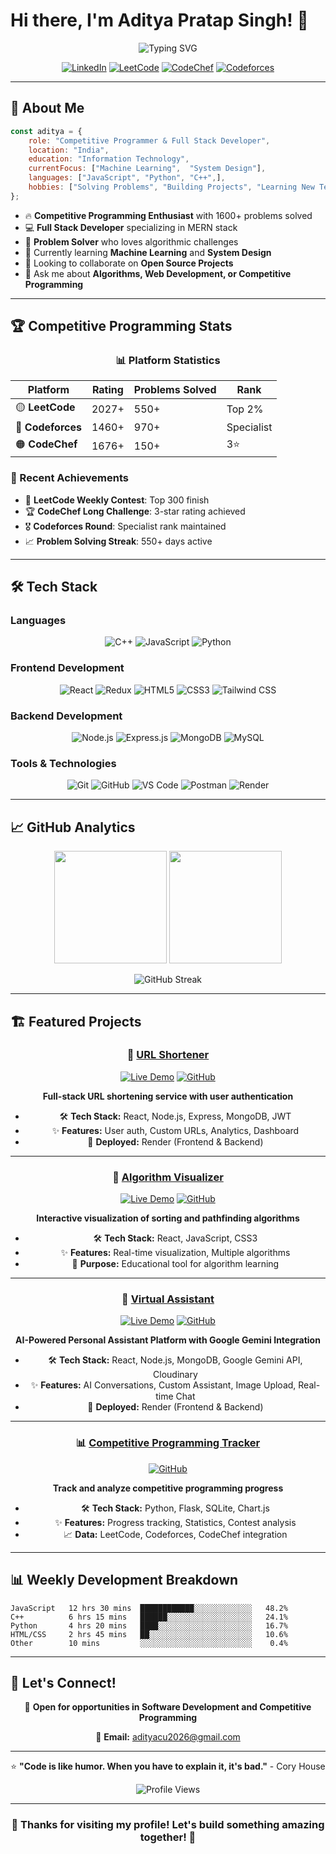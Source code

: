 # Hi there, I'm Aditya Pratap Singh! 👋

<div align="center">
  <img src="https://readme-typing-svg.herokuapp.com?font=Fira+Code&size=30&duration=3000&pause=1000&color=00D9FF&center=true&vCenter=true&width=600&lines=Competitive+Programmer;Full+Stack+Developer;Problem+Solver;Code+Enthusiast" alt="Typing SVG" />
</div>

<div align="center">

  [![LinkedIn](https://img.shields.io/badge/LinkedIn-0077B5?style=for-the-badge&logo=linkedin&logoColor=white)](https://www.linkedin.com/in/adityapratapsingh844115/)
  [![LeetCode](https://img.shields.io/badge/LeetCode-FFA116?style=for-the-badge&logo=leetcode&logoColor=black)](https://leetcode.com/u/carpediem_18/)
  [![CodeChef](https://img.shields.io/badge/CodeChef-5B4638?style=for-the-badge&logo=codechef&logoColor=white)](https://www.codechef.com/users/adityapratap28)
  [![Codeforces](https://img.shields.io/badge/Codeforces-1F8ACB?style=for-the-badge&logo=codeforces&logoColor=white)](https://codeforces.com/profile/Adityapratap07)

</div>

---

## 🚀 About Me

```javascript
const aditya = {
    role: "Competitive Programmer & Full Stack Developer",
    location: "India",
    education: "Information Technology",
    currentFocus: ["Machine Learning",  "System Design"],
    languages: ["JavaScript", "Python", "C++",],
    hobbies: ["Solving Problems", "Building Projects", "Learning New Tech"]
};
```

- 🔥 **Competitive Programming Enthusiast** with 1600+ problems solved
- 💻 **Full Stack Developer** specializing in MERN stack
- 🎯 **Problem Solver** who loves algorithmic challenges
- 🌱 Currently learning **Machine Learning** and **System Design**
- 👯 Looking to collaborate on **Open Source Projects**
- 💬 Ask me about **Algorithms, Web Development, or Competitive Programming**

---

## 🏆 Competitive Programming Stats

<div align="center">

  ### 📊 Platform Statistics

  | Platform | Rating | Problems Solved | Rank |
  |----------|--------|-----------------|------|
  | 🟡 **LeetCode** | 2027+ | 550+ | Top 2% |
  | 🔵 **Codeforces** | 1460+ | 970+ | Specialist |
  | 🟠 **CodeChef** | 1676+ | 150+ | 3⭐ |

</div>

### 🎯 Recent Achievements
- 🏅 **LeetCode Weekly Contest**: Top 300 finish
- 🏆 **CodeChef Long Challenge**: 3-star rating achieved
- 🎖️ **Codeforces Round**: Specialist rank maintained
- 📈 **Problem Solving Streak**: 550+ days active

---

## 🛠️ Tech Stack

### **Languages**
<div align="center">

  ![C++](https://img.shields.io/badge/C++-00599C?style=for-the-badge&logo=cplusplus&logoColor=white)
  ![JavaScript](https://img.shields.io/badge/JavaScript-F7DF1E?style=for-the-badge&logo=javascript&logoColor=black)
  ![Python](https://img.shields.io/badge/Python-3776AB?style=for-the-badge&logo=python&logoColor=white)

</div>

### **Frontend Development**
<div align="center">

  ![React](https://img.shields.io/badge/React-20232A?style=for-the-badge&logo=react&logoColor=61DAFB)
  ![Redux](https://img.shields.io/badge/Redux-593D88?style=for-the-badge&logo=redux&logoColor=white)
  ![HTML5](https://img.shields.io/badge/HTML5-E34F26?style=for-the-badge&logo=html5&logoColor=white)
  ![CSS3](https://img.shields.io/badge/CSS3-1572B6?style=for-the-badge&logo=css3&logoColor=white)
  ![Tailwind CSS](https://img.shields.io/badge/Tailwind_CSS-38B2AC?style=for-the-badge&logo=tailwind-css&logoColor=white)

</div>

### **Backend Development**
<div align="center">

  ![Node.js](https://img.shields.io/badge/Node.js-43853D?style=for-the-badge&logo=node.js&logoColor=white)
  ![Express.js](https://img.shields.io/badge/Express.js-404D59?style=for-the-badge)
  ![MongoDB](https://img.shields.io/badge/MongoDB-4EA94B?style=for-the-badge&logo=mongodb&logoColor=white)
  ![MySQL](https://img.shields.io/badge/MySQL-00000F?style=for-the-badge&logo=mysql&logoColor=white)

</div>

### **Tools & Technologies**
<div align="center">

  ![Git](https://img.shields.io/badge/Git-F05032?style=for-the-badge&logo=git&logoColor=white)
  ![GitHub](https://img.shields.io/badge/GitHub-100000?style=for-the-badge&logo=github&logoColor=white)
  ![VS Code](https://img.shields.io/badge/VS_Code-0078D4?style=for-the-badge&logo=visual%20studio%20code&logoColor=white)
  ![Postman](https://img.shields.io/badge/Postman-FF6C37?style=for-the-badge&logo=postman&logoColor=white)
  ![Render](https://img.shields.io/badge/Render-46E3B7?style=for-the-badge&logo=render&logoColor=white)

</div>

---

## 📈 GitHub Analytics

<div align="center">

  <img height="180em" src="https://github-readme-stats.vercel.app/api?username=AdityaCU2026&show_icons=true&theme=tokyonight&include_all_commits=true&count_private=true"/>
  <img height="180em" src="https://github-readme-stats.vercel.app/api/top-langs/?username=AdityaCU2026&layout=compact&langs_count=8&theme=tokyonight"/>

</div>

<div align="center">

  ![GitHub Streak](https://github-readme-streak-stats.herokuapp.com/?user=AdityaCU2026&theme=tokyonight)

</div>

---

## 🏗️ Featured Projects

<div align="center">

### 🔗 [URL Shortener](https://github.com/AdityaCU2026/URL_SHORTNER)
[![Live Demo](https://img.shields.io/badge/Live-Demo-success?style=flat-square)](https://url-shortner-frontend-71p3.onrender.com)
[![GitHub](https://img.shields.io/badge/GitHub-Repo-blue?style=flat-square)](https://github.com/AdityaCU2026/URL_SHORTNER)

**Full-stack URL shortening service with user authentication**
- 🛠️ **Tech Stack:** React, Node.js, Express, MongoDB, JWT
- ✨ **Features:** User auth, Custom URLs, Analytics, Dashboard
- 🚀 **Deployed:** Render (Frontend & Backend)

---

### 🧮 [Algorithm Visualizer](https://github.com/AdityaCU2026/algorithm-visualizer)
[![Live Demo](https://img.shields.io/badge/Live-Demo-success?style=flat-square)](#)
[![GitHub](https://img.shields.io/badge/GitHub-Repo-blue?style=flat-square)](#)

**Interactive visualization of sorting and pathfinding algorithms**
- 🛠️ **Tech Stack:** React, JavaScript, CSS3
- ✨ **Features:** Real-time visualization, Multiple algorithms
- 🎯 **Purpose:** Educational tool for algorithm learning

---

### 🤖 [Virtual Assistant](https://github.com/AdityaCU2026/VirtualAssistant)
[![Live Demo](https://img.shields.io/badge/Live-Demo-success?style=flat-square)](https://virtualassistant-frontend-aoj5.onrender.com)
[![GitHub](https://img.shields.io/badge/GitHub-Repo-blue?style=flat-square)](https://github.com/AdityaCU2026/VirtualAssistant)

**AI-Powered Personal Assistant Platform with Google Gemini Integration**
- 🛠️ **Tech Stack:** React, Node.js, MongoDB, Google Gemini API, Cloudinary
- ✨ **Features:** AI Conversations, Custom Assistant, Image Upload, Real-time Chat
- 🚀 **Deployed:** Render (Frontend & Backend)

---

### 📊 [Competitive Programming Tracker](https://github.com/AdityaCU2026/cp-tracker)
[![GitHub](https://img.shields.io/badge/GitHub-Repo-blue?style=flat-square)](#)

**Track and analyze competitive programming progress**
- 🛠️ **Tech Stack:** Python, Flask, SQLite, Chart.js
- ✨ **Features:** Progress tracking, Statistics, Contest analysis
- 📈 **Data:** LeetCode, Codeforces, CodeChef integration

</div>

---


## 📊 Weekly Development Breakdown

```text
JavaScript   12 hrs 30 mins  ████████████░░░░░░░░░░░░░   48.2%
C++          6 hrs 15 mins   ██████░░░░░░░░░░░░░░░░░░░   24.1%
Python       4 hrs 20 mins   ████░░░░░░░░░░░░░░░░░░░░░   16.7%
HTML/CSS     2 hrs 45 mins   ██░░░░░░░░░░░░░░░░░░░░░░░   10.6%
Other        10 mins         ░░░░░░░░░░░░░░░░░░░░░░░░░    0.4%
```

---

## 🤝 Let's Connect!

<div align="center">

  💼 **Open for opportunities in Software Development and Competitive Programming**

  📧 **Email:** adityacu2026@gmail.com

  ---

  ⭐ **"Code is like humor. When you have to explain it, it's bad."** - Cory House

  ![Profile Views](https://komarev.com/ghpvc/?username=AdityaCU2026&color=brightgreen&style=flat-square)

</div>

---

<div align="center">

  ### 🎉 Thanks for visiting my profile! Let's build something amazing together! 🚀

</div>
